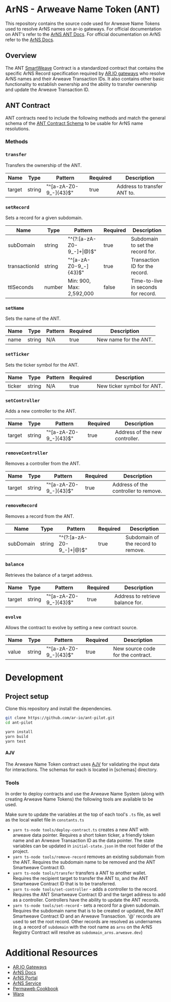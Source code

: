 # ArNS - Arweave Name Token (ANT)

This repository contains the source code used for Arweave Name Tokens used to resolve ArNS names on ar-io gateways. For official documentation on ANT's refer to the [ArNS ANT Docs]. For official documentation on ArNS refer to the [ArNS Docs].

## Overview

The ANT [SmartWeave] Contract is a standardized contract that contains the specific ArNS Record specification required by [AR.IO gateways] who resolve ArNS names and their Arweave Transaction IDs. It also contains other basic functionality to establish ownership and the ability to transfer ownership and update the Arweave Transaction ID.

## ANT Contract

ANT contracts need to include the following methods and match the general schema of the [ANT Contract Schema] to be usable for ArNS name resolutions.

### Methods

### `transfer`

Transfers the ownership of the ANT.

| Name   | Type   | Pattern               | Required | Description                 |
| ------ | ------ | --------------------- | -------- | --------------------------- |
| target | string | "^[a-zA-Z0-9_-]{43}$" | true     | Address to transfer ANT to. |

### `setRecord`

Sets a record for a given subdomain.

| Name          | Type   | Pattern                   | Required | Description                         |
| ------------- | ------ | ------------------------- | -------- | ----------------------------------- |
| subDomain     | string | "^(?:[a-zA-Z0-9_-]+\|@)$" | true     | Subdomain to set the record for.    |
| transactionId | string | "^[a-zA-Z0-9_-]{43}$"     | true     | Transaction ID for the record.      |
| ttlSeconds    | number | Min: 900, Max: 2,592,000  | false    | Time-to-live in seconds for record. |

### `setName`

Sets the name of the ANT.

| Name | Type   | Pattern | Required | Description           |
| ---- | ------ | ------- | -------- | --------------------- |
| name | string | N/A     | true     | New name for the ANT. |

### `setTicker`

Sets the ticker symbol for the ANT.

| Name   | Type   | Pattern | Required | Description                |
| ------ | ------ | ------- | -------- | -------------------------- |
| ticker | string | N/A     | true     | New ticker symbol for ANT. |

### `setController`

Adds a new controller to the ANT.

| Name   | Type   | Pattern               | Required | Description                    |
| ------ | ------ | --------------------- | -------- | ------------------------------ |
| target | string | "^[a-zA-Z0-9_-]{43}$" | true     | Address of the new controller. |

### `removeController`

Removes a controller from the ANT.

| Name   | Type   | Pattern               | Required | Description                          |
| ------ | ------ | --------------------- | -------- | ------------------------------------ |
| target | string | "^[a-zA-Z0-9_-]{43}$" | true     | Address of the controller to remove. |

### `removeRecord`

Removes a record from the ANT.

| Name      | Type   | Pattern                   | Required | Description                        |
| --------- | ------ | ------------------------- | -------- | ---------------------------------- |
| subDomain | string | "^(?:[a-zA-Z0-9_-]+\|@)$" | true     | Subdomain of the record to remove. |

### `balance`

Retrieves the balance of a target address.

| Name   | Type   | Pattern               | Required | Description                      |
| ------ | ------ | --------------------- | -------- | -------------------------------- |
| target | string | "^[a-zA-Z0-9_-]{43}$" | true     | Address to retrieve balance for. |

### `evolve`

Allows the contract to evolve by setting a new contract source.

| Name  | Type   | Pattern               | Required | Description                       |
| ----- | ------ | --------------------- | -------- | --------------------------------- |
| value | string | "^[a-zA-Z0-9_-]{43}$" | true     | New source code for the contract. |

# Development

## Project setup

Clone this repository and install the dependencies.

```bash
git clone https://github.com/ar-io/ant-pilot.git
cd ant-pilot
```

```typescript
yarn install
yarn build
yarn test
```

#### AJV

The Arweave Name Token contract uses [AJV] for validating the input data for interactions. The schemas for each is located in [schemas] directory.

### Tools

In order to deploy contracts and use the Arweave Name System (along with creating Arweave Name Tokens) the following tools are available to be used.

Make sure to update the variables at the top of each tool's `.ts` file, as well as the local wallet file in `constants.ts`

- `yarn ts-node tools/deploy-contract.ts` creates a new ANT with arweave data pointer. Requires a short token ticker, a friendly token name and an Arweave Transaction ID as the data pointer. The state variables can be updated in `initial-state.json` in the root folder of the project.
- `yarn ts-node tools/remove-record` removes an existing subdomain from the ANT. Requires the subdomain name to be removed and the ANT Smartweave Contract ID.
- `yarn ts-node tools/transfer` transfers a ANT to another wallet. Requires the recipient target to transfer the ANT to, and the ANT Smartweave Contract ID that is to be transferred.
- `yarn ts-node tools/set-controller` - adds a controller to the record. Requires the ANT Smartweave Contract ID and the target address to add as a controller. Controllers have the ability to update the ANT records.
- `yarn ts-node tools/set-record` - sets a record for a given subdomain. Requires the subdomain name that is to be created or updated, the ANT Smartweave Contract ID and an Arweave Transaction. '@' records are used to set the root record. Other records are resolved as undernames (e.g. a record of `subdomain` with the root name as `arns` on the ArNS Registry Contract will resolve as `subdomain_arns.arweave.dev`)

# Additional Resources

- [AR.IO Gateways]
- [ArNS Docs]
- [ArNS Portal]
- [ArNS Service]
- [Permaweb Cookbook]
- [Warp]

[ANT Contract Schema]: ./initial-state.json
[AR.IO Gateways]: https://ar.io/docs/gateway-network/#overview
[ArNS Docs]: https://ar.io/docs/arns/
[ArNS ANT Docs]: https://ar.io/docs/arns/#arweave-name-token-ant
[ArNS Service]: https://github.com/ar-io/arns-service
[ArNS Portal]: https://arns.app
[Permaweb Cookbook]: https://cookbook.arweave.dev/concepts/arns.html
[AJV]: https://ajv.js.org/guide/getting-started.html
[Warp]: https://academy.warp.cc
[SmartWeave]: https://github.com/ArweaveTeam/SmartWeave
